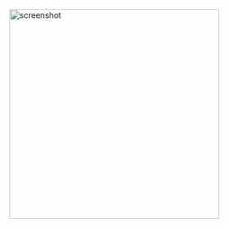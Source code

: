 <img width="372" alt="screenshot" src="https://github.com/elifbayhatun/movie_App/assets/103332831/8ce95eed-7aa3-4cc9-b6ea-6554e74d68c9">
